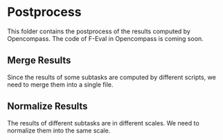 # Postprocess

This folder contains the postprocess of the results computed by Opencompass. The code of F-Eval
in Opencompass is coming soon.

## Merge Results

Since the results of some subtasks are computed by different scripts, we need to merge them into a single file.

## Normalize Results

The results of different subtasks are in different scales. We need to normalize them into the same scale.